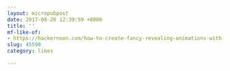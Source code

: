 ```yaml
---
layout: micropubpost
date: 2017-08-28 12:39:59 +0000
title: ''
mf-like-of:
- https://hackernoon.com/how-to-create-fancy-revealing-animations-with-these-simple-css-tricks-5b34614ae69a?gi=cc25e3b6a624
slug: 45599
category: likes

---
```

